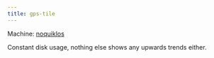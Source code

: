 ```yaml
---
title: gps-tile
---
```


Machine: [noquiklos](http://munin.openstreetmap.org/openstreetmap/noquiklos.openstreetmap/index.html)

Constant disk usage, nothing else shows any upwards trends either.
